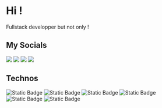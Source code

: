 # Hi !

Fullstack developper but not only !

## My Socials
[![](https://img.shields.io/badge/-Rod24-%231DA1F2?style=flat-square&logo=twitter&logoColor=ffffff)](https://twitter.com/Rod2448)
[![](https://img.shields.io/badge/Erwan_Billy-004ad4?style=flat-square&logo=linkedin)](https://twitter.com/Rod2448)
[![](https://img.shields.io/badge/Rod48-ffffff?style=flat-square&logo=discord)](https://discord.com/users/314344510110826497)
[![](https://img.shields.io/badge/Outlook-0078D4?style=flat-square&logo=microsoftoutlook)](mailto:erwan.billy@hotmail.fr)

## Technos
![Static Badge](https://img.shields.io/badge/JS-ffffff?style=flat-square&logo=javascript&logoColor=%23F7DF1E)
![Static Badge](https://img.shields.io/badge/Nodejs-ffffff?style=flat-square&logo=Node.js)
![Static Badge](https://img.shields.io/badge/React-ffffff?style=flat-square&logo=react)
![Static Badge](https://img.shields.io/badge/Sequelize-ffffff?style=flat-square&logo=sequelize)
![Static Badge](https://img.shields.io/badge/C%2B%2B-ffffff?style=flat-square&logo=c%2B%2B&logoColor=%2300599C)
![Static Badge](https://img.shields.io/badge/C%23-ffffff?style=flat-square&logo=csharp&logoColor=%23512BD4)

